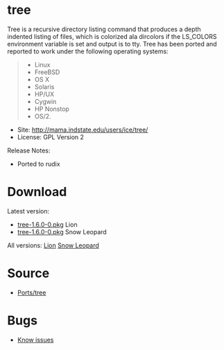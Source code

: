 

# tree #

Tree is a recursive directory listing command that produces
a depth indented listing of files, which is colorized ala dircolors
if the LS\_COLORS environment variable is set and output is to tty.
Tree has been ported and reported to work under the following
operating systems:
> - Linux
> - FreeBSD
> - OS X
> - Solaris
> - HP/UX
> - Cygwin
> - HP Nonstop
> - OS/2.

  * Site: http://mama.indstate.edu/users/ice/tree/
  * License: GPL Version 2

Release Notes:
  * Ported to rudix


# Download #

Latest version:
  * [tree-1.6.0-0.pkg](http://code.google.com/p/rudix/downloads/detail?name=tree-1.6.0-0.pkg) Lion
  * [tree-1.6.0-0.pkg](http://code.google.com/p/rudix-snowleopard/downloads/detail?name=tree-1.6.0-0.pkg) Snow Leopard

All versions: [Lion](http://code.google.com/p/rudix/downloads/list?q=tree) [Snow Leopard](http://code.google.com/p/rudix-snowleopard/downloads/list?q=tree)

# Source #
  * [Ports/tree](https://github.com/rudix-mac/rudix/tree/master/Ports/tree)

# Bugs #
  * [Know issues](http://code.google.com/p/rudix/issues/list?q=tree)